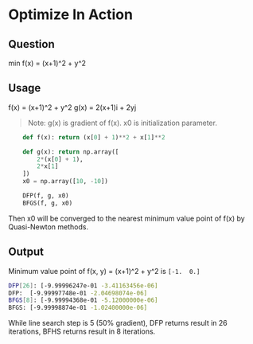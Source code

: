 # Optimize In Action


## Question
min f(x) = (x+1)^2 + y^2

## Usage

f(x) = (x+1)^2 + y^2
g(x) = 2(x+1)i + 2yj

> Note:
> g(x) is gradient of f(x).
> x0 is initialization parameter.

```python 
    def f(x): return (x[0] + 1)**2 + x[1]**2

    def g(x): return np.array([
        2*(x[0] + 1),
        2*x[1]
    ])
    x0 = np.array([10, -10])

    DFP(f, g, x0)
    BFGS(f, g, x0)
```

Then x0 will be converged to the nearest minimum value point of f(x) by Quasi-Newton methods.

## Output

Minimum value point of f(x, y) = (x+1)^2 + y^2  is ```[-1.  0.]```

```bash
DFP[26]: [-9.99996247e-01 -3.41163456e-06]
DFP:  [-9.99997748e-01 -2.04698074e-06]
BFGS[8]: [-9.99994368e-01 -5.12000000e-06]
BFGS: [-9.99998874e-01 -1.02400000e-06]
```

While line search step is 5 (50% gradient), DFP returns result in 26 iterations, BFHS returns result in 8 iterations.

